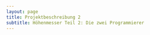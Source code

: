 ```yaml
---
layout: page
title: Projektbeschreibung 2
subtitle: Höhenmesser Teil 2: Die zwei Programmierer
---
```


